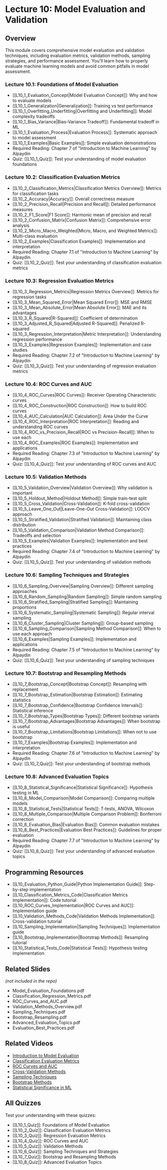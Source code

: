 # Lecture 10: Model Evaluation and Validation

## Overview
This module covers comprehensive model evaluation and validation techniques, including evaluation metrics, validation methods, sampling strategies, and performance assessment. You'll learn how to properly evaluate machine learning models and avoid common pitfalls in model assessment.

### Lecture 10.1: Foundations of Model Evaluation
- [[L10_1_Evaluation_Concept|Model Evaluation Concept]]: Why and how to evaluate models
- [[L10_1_Generalization|Generalization]]: Training vs test performance
- [[L10_1_Overfitting_Underfitting|Overfitting and Underfitting]]: Model complexity tradeoffs
- [[L10_1_Bias_Variance|Bias-Variance Tradeoff]]: Fundamental tradeoff in ML
- [[L10_1_Evaluation_Process|Evaluation Process]]: Systematic approach to model assessment
- [[L10_1_Examples|Basic Examples]]: Simple evaluation demonstrations
- Required Reading: Chapter 7 of "Introduction to Machine Learning" by Alpaydin
- Quiz: [[L10_1_Quiz]]: Test your understanding of model evaluation foundations

### Lecture 10.2: Classification Evaluation Metrics
- [[L10_2_Classification_Metrics|Classification Metrics Overview]]: Metrics for classification tasks
- [[L10_2_Accuracy|Accuracy]]: Overall correctness measure
- [[L10_2_Precision_Recall|Precision and Recall]]: Detailed performance measures
- [[L10_2_F1_Score|F1 Score]]: Harmonic mean of precision and recall
- [[L10_2_Confusion_Matrix|Confusion Matrix]]: Comprehensive error analysis
- [[L10_2_Micro_Macro_Weighted|Micro, Macro, and Weighted Metrics]]: Multi-class evaluation
- [[L10_2_Examples|Classification Examples]]: Implementation and interpretation
- Required Reading: Chapter 7.1 of "Introduction to Machine Learning" by Alpaydin
- Quiz: [[L10_2_Quiz]]: Test your understanding of classification evaluation metrics

### Lecture 10.3: Regression Evaluation Metrics
- [[L10_3_Regression_Metrics|Regression Metrics Overview]]: Metrics for regression tasks
- [[L10_3_Mean_Squared_Error|Mean Squared Error]]: MSE and RMSE
- [[L10_3_Mean_Absolute_Error|Mean Absolute Error]]: MAE and its advantages
- [[L10_3_R_Squared|R-Squared]]: Coefficient of determination
- [[L10_3_Adjusted_R_Squared|Adjusted R-Squared]]: Penalized R-squared
- [[L10_3_Regression_Interpretation|Metric Interpretation]]: Understanding regression performance
- [[L10_3_Examples|Regression Examples]]: Implementation and case studies
- Required Reading: Chapter 7.2 of "Introduction to Machine Learning" by Alpaydin
- Quiz: [[L10_3_Quiz]]: Test your understanding of regression evaluation metrics

### Lecture 10.4: ROC Curves and AUC
- [[L10_4_ROC_Curves|ROC Curves]]: Receiver Operating Characteristic curves
- [[L10_4_ROC_Construction|ROC Construction]]: How to build ROC curves
- [[L10_4_AUC_Calculation|AUC Calculation]]: Area Under the Curve
- [[L10_4_ROC_Interpretation|ROC Interpretation]]: Reading and understanding ROC curves
- [[L10_4_ROC_vs_Precision_Recall|ROC vs Precision-Recall]]: When to use each
- [[L10_4_ROC_Examples|ROC Examples]]: Implementation and applications
- Required Reading: Chapter 7.3 of "Introduction to Machine Learning" by Alpaydin
- Quiz: [[L10_4_Quiz]]: Test your understanding of ROC curves and AUC

### Lecture 10.5: Validation Methods
- [[L10_5_Validation_Overview|Validation Overview]]: Why validation is important
- [[L10_5_Holdout_Method|Holdout Method]]: Simple train-test split
- [[L10_5_Cross_Validation|Cross-Validation]]: K-fold cross-validation
- [[L10_5_Leave_One_Out|Leave-One-Out Cross-Validation]]: LOOCV approach
- [[L10_5_Stratified_Validation|Stratified Validation]]: Maintaining class distribution
- [[L10_5_Validation_Comparison|Validation Method Comparison]]: Tradeoffs and selection
- [[L10_5_Examples|Validation Examples]]: Implementation and best practices
- Required Reading: Chapter 7.4 of "Introduction to Machine Learning" by Alpaydin
- Quiz: [[L10_5_Quiz]]: Test your understanding of validation methods

### Lecture 10.6: Sampling Techniques and Strategies
- [[L10_6_Sampling_Overview|Sampling Overview]]: Different sampling approaches
- [[L10_6_Random_Sampling|Random Sampling]]: Simple random sampling
- [[L10_6_Stratified_Sampling|Stratified Sampling]]: Maintaining proportions
- [[L10_6_Systematic_Sampling|Systematic Sampling]]: Regular interval sampling
- [[L10_6_Cluster_Sampling|Cluster Sampling]]: Group-based sampling
- [[L10_6_Sampling_Comparison|Sampling Method Comparison]]: When to use each approach
- [[L10_6_Examples|Sampling Examples]]: Implementation and applications
- Required Reading: Chapter 7.5 of "Introduction to Machine Learning" by Alpaydin
- Quiz: [[L10_6_Quiz]]: Test your understanding of sampling techniques

### Lecture 10.7: Bootstrap and Resampling Methods
- [[L10_7_Bootstrap_Concept|Bootstrap Concept]]: Resampling with replacement
- [[L10_7_Bootstrap_Estimation|Bootstrap Estimation]]: Estimating statistics
- [[L10_7_Bootstrap_Confidence|Bootstrap Confidence Intervals]]: Statistical inference
- [[L10_7_Bootstrap_Types|Bootstrap Types]]: Different bootstrap variants
- [[L10_7_Bootstrap_Advantages|Bootstrap Advantages]]: When bootstrap is useful
- [[L10_7_Bootstrap_Limitations|Bootstrap Limitations]]: When not to use bootstrap
- [[L10_7_Examples|Bootstrap Examples]]: Implementation and interpretation
- Required Reading: Chapter 7.6 of "Introduction to Machine Learning" by Alpaydin
- Quiz: [[L10_7_Quiz]]: Test your understanding of bootstrap methods

### Lecture 10.8: Advanced Evaluation Topics
- [[L10_8_Statistical_Significance|Statistical Significance]]: Hypothesis testing in ML
- [[L10_8_Model_Comparison|Model Comparison]]: Comparing multiple models
- [[L10_8_Statistical_Tests|Statistical Tests]]: T-tests, ANOVA, Wilcoxon
- [[L10_8_Multiple_Comparison|Multiple Comparison Problem]]: Bonferroni correction
- [[L10_8_Evaluation_Bias|Evaluation Bias]]: Common evaluation mistakes
- [[L10_8_Best_Practices|Evaluation Best Practices]]: Guidelines for proper evaluation
- Required Reading: Chapter 7.7 of "Introduction to Machine Learning" by Alpaydin
- Quiz: [[L10_8_Quiz]]: Test your understanding of advanced evaluation topics

## Programming Resources
- [[L10_Evaluation_Python_Guide|Python Implementation Guide]]: Step-by-step implementation
- [[L10_Classification_Metrics_Code|Classification Metrics Implementation]]: Code tutorial
- [[L10_ROC_Curves_Implementation|ROC Curves and AUC]]: Implementation guide
- [[L10_Validation_Methods_Code|Validation Methods Implementation]]: Cross-validation tutorial
- [[L10_Sampling_Implementation|Sampling Techniques]]: Implementation guide
- [[L10_Bootstrap_Implementation|Bootstrap Methods]]: Resampling tutorial
- [[L10_Statistical_Tests_Code|Statistical Tests]]: Hypothesis testing implementation

## Related Slides
*(not included in the repo)*
- Model_Evaluation_Foundations.pdf
- Classification_Regression_Metrics.pdf
- ROC_Curves_and_AUC.pdf
- Validation_Methods_Overview.pdf
- Sampling_Techniques.pdf
- Bootstrap_Resampling.pdf
- Advanced_Evaluation_Topics.pdf
- Evaluation_Best_Practices.pdf

## Related Videos
- [Introduction to Model Evaluation](https://www.youtube.com/watch?v=YaKMeAlHgqQ)
- [Classification Evaluation Metrics](https://www.youtube.com/watch?v=YaKMeAlHgqQ)
- [ROC Curves and AUC](https://www.youtube.com/watch?v=YaKMeAlHgqQ)
- [Cross-Validation Methods](https://www.youtube.com/watch?v=YaKMeAlHgqQ)
- [Sampling Techniques](https://www.youtube.com/watch?v=YaKMeAlHgqQ)
- [Bootstrap Methods](https://www.youtube.com/watch?v=YaKMeAlHgqQ)
- [Statistical Significance in ML](https://www.youtube.com/watch?v=YaKMeAlHgqQ)

## All Quizzes
Test your understanding with these quizzes:
- [[L10_1_Quiz]]: Foundations of Model Evaluation
- [[L10_2_Quiz]]: Classification Evaluation Metrics
- [[L10_3_Quiz]]: Regression Evaluation Metrics
- [[L10_4_Quiz]]: ROC Curves and AUC
- [[L10_5_Quiz]]: Validation Methods
- [[L10_6_Quiz]]: Sampling Techniques and Strategies
- [[L10_7_Quiz]]: Bootstrap and Resampling Methods
- [[L10_8_Quiz]]: Advanced Evaluation Topics
